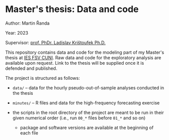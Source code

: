 # Master's thesis: Data and code

Author: Martin Řanda

Year: 2023

Supervisor: [prof. PhDr. Ladislav Krištoufek Ph.D.](https://ies.fsv.cuni.cz/cs/staff/kristoufek)



This repository contains data and code for the modeling part of my Master's thesis at [IES FSV CUNI](https://ies.fsv.cuni.cz/). Raw data and code for the exploratory analysis are available upon request. Link to the thesis will be supplied once it is defended and published.



The project is structured as follows:

- `data/` – data for the hourly pseudo-out-of-sample analyses conducted in the thesis
- `minutes/` – R files and data for the high-frequency forecasting exercise

- the scripts in the root directory of the project are meant to be run in their given numerical order (i.e., run `00_*` files before `01_*` and so on)
  - package and software versions are available at the beginning of each file


